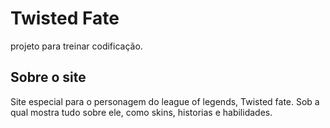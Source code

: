 # Twisted Fate

projeto para treinar codificação.

## Sobre o site

Site especial para o personagem do league of legends, Twisted fate. Sob a qual mostra tudo sobre ele, como skins, historias e habilidades.

